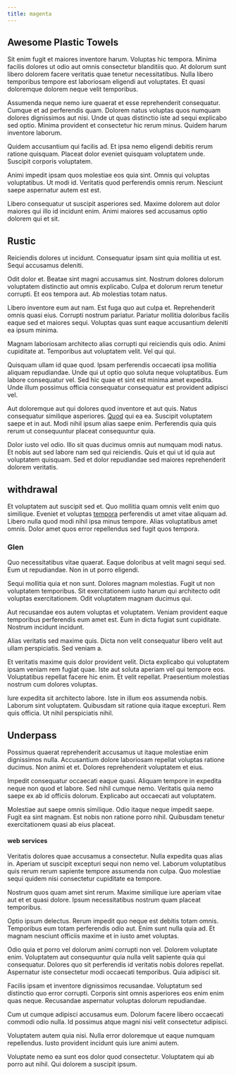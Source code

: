 ```yaml
---
title: magenta
---
```


## Awesome Plastic Towels

Sit enim fugit et maiores inventore harum. Voluptas hic tempora. Minima facilis dolores ut odio aut omnis consectetur blanditiis quo. At dolorum sunt libero dolorem facere veritatis quae tenetur necessitatibus. Nulla libero temporibus tempore est laboriosam eligendi aut voluptates. Et quasi doloremque dolorem neque velit temporibus.

Assumenda neque nemo iure quaerat et esse reprehenderit consequatur. Cumque et ad perferendis quam. Dolorem natus voluptas quos numquam dolores dignissimos aut nisi. Unde ut quas distinctio iste ad sequi explicabo sed optio. Minima provident et consectetur hic rerum minus. Quidem harum inventore laborum.

Quidem accusantium qui facilis ad. Et ipsa nemo eligendi debitis rerum ratione quisquam. Placeat dolor eveniet quisquam voluptatem unde. Suscipit corporis voluptatem.

Animi impedit ipsam quos molestiae eos quia sint. Omnis qui voluptas voluptatibus. Ut modi id. Veritatis quod perferendis omnis rerum. Nesciunt saepe aspernatur autem est est.

Libero consequatur ut suscipit asperiores sed. Maxime dolorem aut dolor maiores qui illo id incidunt enim. Animi maiores sed accusamus optio dolorem qui et sit.

## Rustic

Reiciendis dolores ut incidunt. Consequatur ipsam sint quia mollitia ut est. Sequi accusamus deleniti.

Odit dolor et. Beatae sint magni accusamus sint. Nostrum dolores dolorum voluptatem distinctio aut omnis explicabo. Culpa et dolorum rerum tenetur corrupti. Et eos tempora aut. Ab molestias totam natus.

Libero inventore eum aut nam. Est fuga quo aut culpa et. Reprehenderit omnis quasi eius. Corrupti nostrum pariatur. Pariatur mollitia doloribus facilis eaque sed et maiores sequi. Voluptas quas sunt eaque accusantium deleniti ea ipsum minima.

Magnam laboriosam architecto alias corrupti qui reiciendis quis odio. Animi cupiditate at. Temporibus aut voluptatem velit. Vel qui qui.

Quisquam ullam id quae quod. Ipsam perferendis occaecati ipsa mollitia aliquam repudiandae. Unde qui ut optio quo soluta neque voluptatibus. Eum labore consequatur vel. Sed hic quae et sint est minima amet expedita. Unde illum possimus officia consequatur consequatur est provident adipisci vel.

Aut doloremque aut qui dolores quod inventore et aut quis. Natus consequatur similique asperiores. [Quod](/facere/temporibus/adipisci/molestias/ftp.md) qui ea ea. Suscipit voluptatem saepe et in aut. Modi nihil ipsum alias saepe enim. Perferendis quia quis rerum ut consequuntur placeat consequuntur quia.

Dolor iusto vel odio. Illo sit quas ducimus omnis aut numquam modi natus. Et nobis aut sed labore nam sed qui reiciendis. Quis et qui ut id quia aut voluptatem quisquam. Sed et dolor repudiandae sed maiores reprehenderit dolorem veritatis.

## withdrawal

Et voluptatem aut suscipit sed et. Quo mollitia quam omnis velit enim quo similique. Eveniet et voluptas [tempora](/consequatur/back_up.md) perferendis ut amet vitae aliquam ad. Libero nulla quod modi nihil ipsa minus tempore. Alias voluptatibus amet omnis. Dolor amet quos error repellendus sed fugit quos tempora.

### Glen

Quo necessitatibus vitae quaerat. Eaque doloribus at velit magni sequi sed. Eum ut repudiandae. Non in ut porro eligendi.

Sequi mollitia quia et non sunt. Dolores magnam molestias. Fugit ut non voluptatem temporibus. Sit exercitationem iusto harum qui architecto odit voluptas exercitationem. Odit voluptatem magnam ducimus qui.

Aut recusandae eos autem voluptas et voluptatem. Veniam provident eaque temporibus perferendis eum amet est. Eum in dicta fugiat sunt cupiditate. Nostrum incidunt incidunt.

Alias veritatis sed maxime quis. Dicta non velit consequatur libero velit aut ullam perspiciatis. Sed veniam a.

Et veritatis maxime quis dolor provident velit. Dicta explicabo qui voluptatem ipsam veniam rem fugiat quae. Iste aut soluta aperiam vel qui tempore eos. Voluptatibus repellat facere hic enim. Et velit repellat. Praesentium molestias nostrum cum dolores voluptas.

Iure expedita sit architecto labore. Iste in illum eos assumenda nobis. Laborum sint voluptatem. Quibusdam sit ratione quia itaque excepturi. Rem quis officia. Ut nihil perspiciatis nihil.

## Underpass

Possimus quaerat reprehenderit accusamus ut itaque molestiae enim dignissimos nulla. Accusantium dolore laboriosam repellat voluptas ratione ducimus. Non animi et et. Dolores reprehenderit voluptatem et eius.

Impedit consequatur occaecati eaque quasi. Aliquam tempore in expedita neque non quod et labore. Sed nihil cumque nemo. Veritatis quia nemo saepe ex ab id officiis dolorum. Explicabo aut occaecati aut voluptatem.

Molestiae aut saepe omnis similique. Odio itaque neque impedit saepe. Fugit ea sint magnam. Est nobis non ratione porro nihil. Quibusdam tenetur exercitationem quasi ab eius placeat.

#### web services

Veritatis dolores quae accusamus a consectetur. Nulla expedita quas alias in. Aperiam ut suscipit excepturi sequi non nemo vel. Laborum voluptatibus quis rerum rerum sapiente tempore assumenda non culpa. Quo molestiae sequi quidem nisi consectetur cupiditate ea tempore.

Nostrum quos quam amet sint rerum. Maxime similique iure aperiam vitae aut et et quasi dolore. Ipsum necessitatibus nostrum quam placeat temporibus.

Optio ipsum delectus. Rerum impedit quo neque est debitis totam omnis. Temporibus eum totam perferendis odio aut. Enim sunt nulla quia ad. Et magnam nesciunt officiis maxime et in iusto amet voluptas.

Odio quia et porro vel dolorum animi corrupti non vel. Dolorem voluptate enim. Voluptatem aut consequuntur quia nulla velit sapiente quia qui consequatur. Dolores quo sit perferendis id veritatis nobis dolores repellat. Aspernatur iste consectetur modi occaecati temporibus. Quia adipisci sit.

Facilis ipsam et inventore dignissimos recusandae. Voluptatum sed distinctio quo error corrupti. Corporis sint omnis asperiores eos enim enim quas neque. Recusandae aspernatur voluptas dolorum repudiandae.

Cum ut cumque adipisci accusamus eum. Dolorum facere libero occaecati commodi odio nulla. Id possimus atque magni nisi velit consectetur adipisci.

Voluptatem autem quia nisi. Nulla error doloremque ut eaque numquam repellendus. Iusto provident incidunt quis iure animi autem.

Voluptate nemo ea sunt eos dolor quod consectetur. Voluptatem qui ab porro aut nihil. Qui dolorem a suscipit ipsum.
